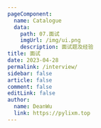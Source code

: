 ```yaml
---
pageComponent:
  name: Catalogue
  data:
    path: 07.面试
    imgUrl: /img/ui.png
    description: 面试题及经验
title: 面试
date: 2023-04-28
permalink: /interview/
sidebar: false
article: false
comment: false
editLink: false
author:
  name: DeanWu
  link: https://pylixm.top
---
```

